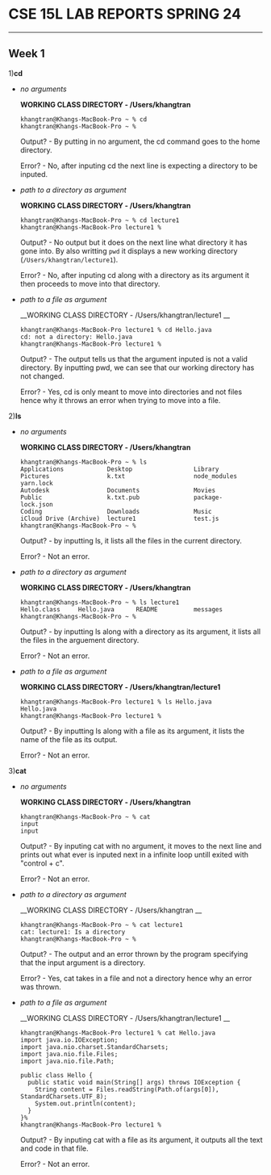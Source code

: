 # CSE 15L LAB REPORTS SPRING 24

---
## Week 1

1)__cd__
  
  * _no arguments_
  
    __WORKING CLASS DIRECTORY - /Users/khangtran__
    
    ```
    khangtran@Khangs-MacBook-Pro ~ % cd
    khangtran@Khangs-MacBook-Pro ~ % 
    ``` 
    Output? - By putting in no argument, the cd command goes to the home directory.

    Error? - No, after inputing cd the next line is expecting a directory to be inputed.
  
  * _path to a directory as argument_
  
    __WORKING CLASS DIRECTORY - /Users/khangtran__
    
    ```
    khangtran@Khangs-MacBook-Pro ~ % cd lecture1
    khangtran@Khangs-MacBook-Pro lecture1 % 
    ```
    Output? - No output but it does on the next line what directory it has gone into. By also writting `pwd` it displays a new working         directory (`/Users/khangtran/lecture1`).

    Error? - No, after inputing cd along with a directory as its argument it then proceeds to move into that directory.
  
  * _path to a file as argument_
  
    __WORKING CLASS DIRECTORY - /Users/khangtran/lecture1 __
    
    ```
    khangtran@Khangs-MacBook-Pro lecture1 % cd Hello.java
    cd: not a directory: Hello.java
    khangtran@Khangs-MacBook-Pro lecture1 % 
    ``` 
    Output? - The output tells us that the argument inputed is not a valid directory. By inputting pwd, we can see that our working            directory has not changed.

    Error? - Yes, cd is only meant to move into directories and not files hence why it throws an error when trying to move into a file.

2)__ls__
  
  * _no arguments_
  
    __WORKING CLASS DIRECTORY - /Users/khangtran__
    
    ```
    khangtran@Khangs-MacBook-Pro ~ % ls
    Applications            Desktop                 Library                 Pictures                k.txt                   node_modules            yarn.lock
    Autodesk                Documents               Movies                  Public                  k.txt.pub               package-           lock.json
    Coding                  Downloads               Music                   iCloud Drive (Archive)  lecture1                test.js
    khangtran@Khangs-MacBook-Pro ~ % 
    ``` 
    Output? - by inputting ls, it lists all the files in the current directory.

    Error? - Not an error.
  
  * _path to a directory as argument_
  
    __WORKING CLASS DIRECTORY - /Users/khangtran__
    
    ```
    khangtran@Khangs-MacBook-Pro ~ % ls lecture1 
    Hello.class     Hello.java      README          messages
    khangtran@Khangs-MacBook-Pro ~ % 
    ``` 
    Output? - by inputting ls along with a directory as its argument, it lists all the files in the arguement directory.

    Error? -  Not an error.
  
  * _path to a file as argument_
  
    __WORKING CLASS DIRECTORY - /Users/khangtran/lecture1__
    
    ```
    khangtran@Khangs-MacBook-Pro lecture1 % ls Hello.java
    Hello.java
    khangtran@Khangs-MacBook-Pro lecture1 % 
    ``` 
    Output? - By inputting ls along with a file as its argument, it lists the name of the file as its output.

    Error? - Not an error.

3)__cat__
  
  * _no arguments_
  
    __WORKING CLASS DIRECTORY - /Users/khangtran__
    
    ```
    khangtran@Khangs-MacBook-Pro ~ % cat
    input
    input
    ``` 
    Output? - By inputing cat with no argument, it moves to the next line and prints out what ever is inputed next in a infinite loop untill exited with "control + c".

    Error? - Not an error.
  
  * _path to a directory as argument_
  
    __WORKING CLASS DIRECTORY - /Users/khangtran __
    
    ```
    khangtran@Khangs-MacBook-Pro ~ % cat lecture1 
    cat: lecture1: Is a directory
    khangtran@Khangs-MacBook-Pro ~ % 
    ``` 
    Output? - The output and an error thrown by the program specifying that the input argument is a directory.

    Error? - Yes, cat takes in a file and not a directory hence why an error was thrown.
  
  * _path to a file as argument_
  
    __WORKING CLASS DIRECTORY - /Users/khangtran/lecture1 __
    
    ```
    khangtran@Khangs-MacBook-Pro lecture1 % cat Hello.java
    import java.io.IOException;
    import java.nio.charset.StandardCharsets;
    import java.nio.file.Files;
    import java.nio.file.Path;
    
    public class Hello {
      public static void main(String[] args) throws IOException {
        String content = Files.readString(Path.of(args[0]), StandardCharsets.UTF_8);    
        System.out.println(content);
      }
    }%                                                                                                                                                                              
    khangtran@Khangs-MacBook-Pro lecture1 % 
    ``` 
    Output? - By inputing cat with a file as its argument, it outputs all the text and code in that file.

    Error? - Not an error.
